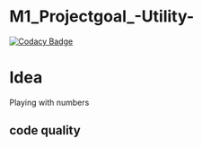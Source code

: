 # M1_Projectgoal_-Utility-

[![Codacy Badge](https://api.codacy.com/project/badge/Grade/9ecaa0266c4c48d0b042db92088bdf23)](https://app.codacy.com/gh/RohitRk3/M1_Project-Utility-?utm_source=github.com&utm_medium=referral&utm_content=RohitRk3/M1_Project-Utility-&utm_campaign=Badge_Grade_Settings)

# Idea
  Playing with numbers
  
  
 ## code quality
  

